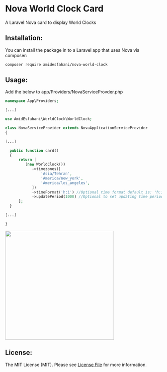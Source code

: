 # Nova World Clock Card
A Laravel Nova card to display World Clocks

## Installation:

You can install the package in to a Laravel app that uses Nova via composer:

```bash
composer require amidesfahani/nova-world-clock
```

## Usage:
Add the below to app/Providers/NovaServiceProvder.php

```php
namespace App\Providers;

[...]

use AmidEsfahani\WorldClock\WorldClock;

class NovaServiceProvider extends NovaApplicationServiceProvider
{

[...]

  public function card()
  {
      return [
         (new WorldClock())
            ->timezones([
                'Asia/Tehran',
                'America/new_york',
                'America/los_angeles',
            ])
            ->timeFormat('h:i') //Optional time format default is: 'h:i:s'
            ->updatePeriod(1000) //Optional to set updating time period in millisecond default is 1000 ms = 1 second
      ];
  }

[...]

}

```

<img src="https://raw.githubusercontent.com/naifalshaye/worldclock/master/screenshots/screenshot.png" width="350">

## License:
The MIT License (MIT). Please see [License File](LICENSE.md) for more information.
